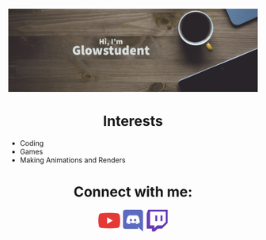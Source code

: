 ![Glowstudent's GitHub Banner](banner.png)

<h1 align="center">Interests</h1>

- Coding
- Games
- Making Animations and Renders

<h1 align="Center">Connect with me:</h1>
<p align="center">
<a href = 'https://www.youtube.com/channel/UCVaCrjoH8F1eygFMC7gTDeg'> <img width = '44px' align= 'center' src="icons/116-youtube.svg"/></a>
<a href = 'https://discord.com/invite/4wM63P7ZUd'> <img width = '44px' align= 'center' src="icons/016-discord.svg"/></a>
<a href = 'https://www.twitch.tv/glowstudent'> <img width = '44px' align= 'center' src="icons/094-twitch.svg"/></a> 
</p>

<!---
Glowstudent777/Glowstudent777 is a ✨ special ✨ repository because its `README.md` (this file) appears on your GitHub profile.
You can click the Preview link to take a look at your changes.
--->

